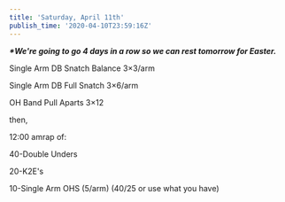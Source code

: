 ```yaml
---
title: 'Saturday, April 11th'
publish_time: '2020-04-10T23:59:16Z'
---
```


***\*We're going to go 4 days in a row so we can rest tomorrow for
Easter.***

Single Arm DB Snatch Balance 3×3/arm

Single Arm DB Full Snatch 3×6/arm

OH Band Pull Aparts 3×12

then,

12:00 amrap of:

40-Double Unders

20-K2E's

10-Single Arm OHS (5/arm) (40/25 or use what you have)
